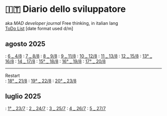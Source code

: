 # 🇮🇹 Diario dello sviluppatore

aka *MAD developer journal*
Free thinking, in italian lang  
[ToDo List](./TDL.md) \[date format used d/m]

## agosto 2025

: [6 _ 4/8](./2025-08/2025-08-04_IT.md)    : [7 _ 8/8](./2025-08/2025-08-08_IT.md)
: [8 _ 9/8](./2025-08/2025-08-09_IT.md)    : [9 _ 11/8](./2025-08/2025-08-11_IT.md)
: [10 _ 12/8](./2025-08/2025-08-12_IT.md)  : [11 _ 13/8](./2025-08/2025-08-13_IT.md)
: [12 _ 15/8](./2025-08/2025-08-15_IT.md)  : [13° _ 16/8](./2025-08/2025-08-16_IT.md)
: [14 _ 17/8](./2025-08/2025-08-17_IT.md)  : [15° _ 18/8](./2025-08/2025-08-18_IT.md)
: [16° _ 19/8](./2025-08/2025-08-19_IT.md) : [17° _ 20/8](./2025-08/2025-08-20_IT.md)

----

Restart  
: [18° _ 21/8](./2025-08/2025-08-21_IT.md) : [19° _ 22/8](./2025-08/2025-08-22_IT.md)
: [20° _ 23/8](./2025-08/2025-08-22_IT.md)

## luglio 2025

: [1° _ 23/7](./2025-07/2025-07-23_IT.md) : [2 _ 24/7](./2025-07/2025-07-24_IT.md)
: [3 _ 25/7](./2025-07/2025-07-25_IT.md) : [4 _ 26/7](./2025-07/2025-07-26_IT.md)
: [5 _ 27/7](./2025-07/2025-07-27_IT.md)
